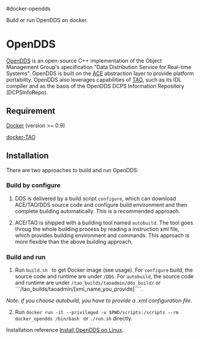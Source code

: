 #docker-opendds

Build or run OpenDDS on docker.

# OpenDDS 

[OpenDDS](http://www.opendds.org/) is an open-source C++
implementation of the Object Management Group's specification "Data
Distribution Service for Real-time Systems". OpenDDS is built on the
[ACE](http://www.dre.vanderbilt.edu/~schmidt/ACE-overview.html)
abstraction layer to provide platform portability. OpenDDS also
leverages capabilities of
[TAO](http://www.dre.vanderbilt.edu/~schmidt/TAO-overview.html), such
as its IDL compiler and as the basis of the OpenDDS DCPS Information
Repository (DCPSInfoRepo).

## Requirement

[Docker](https://docs.docker.com/installation/#installation) (version >= 0.9)

[docker-TAO](https://github.com/larry-fuy/docker-TAO)

## Installation

There are two approaches to build and run OpenDDS:

### Build by configure 

1. DDS is delivered by a build script ```configure```, which can
download ACE/TAO/DDS source code and configure build environment and
then complete building automatically. This is a recommended approach.

2. ACE/TAO is shipped with a building tool named ```autobuild```. The
tool goes throug the whole building process by reading a instruction
xml file, which provides building environment and commands. This
approach is more flexible than the above building approach.

### Build and run

1.  Run ```build.sh ``` to get Docker image (see usage). For ```configure```
build, the source code and runtime are under ```/DDS```. For
```autobuild```, the source code and runtime are under
```/tao_builds/taoadmin/dds_build/``` or
```/tao_builds/taoadmin/[xml_name_you_provide]````.

*Note: if you choose autobuild, you have to provide a .xml configuration file.*

2.  Run ```docker run -it --privileged -v $PWD/scripts:/scripts --rm
docker_opendds /bin/bash ``` or ```./run.sh``` directly.

Installation reference [Install OpenDDS on Linux](http://www.opendds.org/building.html).


